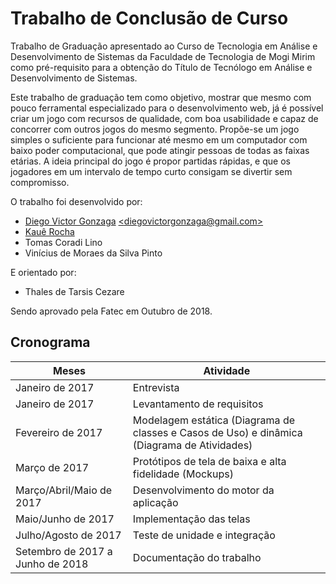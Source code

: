 # Trabalho de Conclusão de Curso
Trabalho de Graduação apresentado ao Curso de Tecnologia em Análise e Desenvolvimento de Sistemas da Faculdade de Tecnologia de Mogi Mirim como pré-requisito para a obtenção do Título de Tecnólogo em Análise e Desenvolvimento de Sistemas.

Este trabalho de graduação tem como objetivo, mostrar que mesmo com pouco ferramental especializado para o desenvolvimento web, já é possível criar um jogo com recursos de qualidade, com boa usabilidade e capaz de concorrer com outros jogos do mesmo segmento. Propõe-se um jogo simples o suficiente para funcionar até mesmo em um computador com baixo poder computacional, que pode atingir pessoas de todas as faixas etárias. A ideia principal do jogo é propor partidas rápidas, e que os jogadores em um intervalo de tempo curto consigam se divertir sem compromisso.

O trabalho foi desenvolvido por:

* [Diego Victor Gonzaga](https://www.linkedin.com/in/diego-victor-gonzaga) [\<diegovictorgonzaga@gmail.com\>](mailto:diegovictorgonzaga@gmail.com)
* [Kauê Rocha](https://www.linkedin.com/in/kauê-rocha-017625152)
* Tomas Coradi Lino
* Vinícius de Moraes da Silva Pinto

E orientado por:
* Thales de Tarsis Cezare

Sendo aprovado pela Fatec em Outubro de 2018.

## Cronograma
|Meses|Atividade
|---|---
|Janeiro de 2017|Entrevista
|Janeiro de 2017|Levantamento de requisitos
|Fevereiro de 2017|Modelagem estática (Diagrama de classes e Casos de Uso) e dinâmica (Diagrama de Atividades)
|Março de 2017|Protótipos de tela de baixa e alta fidelidade (Mockups)
|Março/Abril/Maio de 2017|Desenvolvimento do motor da aplicação
|Maio/Junho de 2017|Implementação das telas
|Julho/Agosto de 2017|Teste de unidade e integração
|Setembro de 2017 a Junho de 2018|Documentação do trabalho

